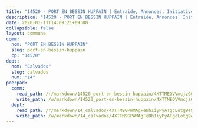```yaml
---
title: "14520 - PORT EN BESSIN HUPPAIN | Entraide, Annonces, Initiatives"
description: "14520 - PORT EN BESSIN HUPPAIN | Entraide, Annonces, Initiatives"
date: 2020-01-11T14:09:21+09:00
collapsible: false
layout: commune
comm:
  nom: "PORT EN BESSIN HUPPAIN"
  slug: port-en-bessin-huppain
  cp: "14520"
dept:
  nom: "Calvados"
  slug: calvados
  num: "14"
peerpad:
  comm:
    read_path: /r/markdown/14520_port-en-bessin-huppain/4XTTMEQVVmcjzG6NGB5TCxdUg1wiWuJRc952F7JtZfJHddPmz
    write_path: /w/markdown/14520_port-en-bessin-huppain/4XTTMEQVVmcjzG6NGB5TCxdUg1wiWuJRc952F7JtZfJHddPmz-K3TgUUFMCNSkN16jfqqFin6bwgfXpimSAWi1c28E8TCUKYg6KUM61Bz6k6rhmkvCQWEDeXXEhfAqpc3wuDHbQRPfLkbKrPU4fRjZVXmLsPoYHfBneJJftvKVzagxA8pVYhhTydeQ
  dept:
    read_path: /r/markdown/14_calvados/4XTTM9GPWMAgFeBh1iyPyATgcLotg9e9APJpQBEyY3RZiUwJ6
    write_path: /w/markdown/14_calvados/4XTTM9GPWMAgFeBh1iyPyATgcLotg9e9APJpQBEyY3RZiUwJ6-K3TgUXWJAT2cYJ9ZstQphkkm2za8um5GwwXsivqaDFTgbhMDcHaRXnT3h69szAqCyvWcFfDim5fkwc6CXdUtyvPpirbD1TPAb6xCxpPN6dR3zzDRe29YehQYbhZdjvZYkgztJYvi
---
```


